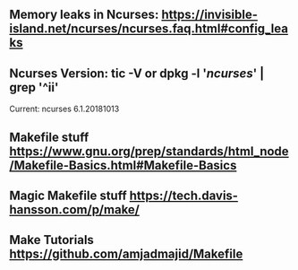 ## Memory leaks in Ncurses: https://invisible-island.net/ncurses/ncurses.faq.html#config_leaks

## Ncurses Version: tic -V or dpkg -l '*ncurses*' | grep '^ii'
Current: ncurses 6.1.20181013

## Makefile stuff https://www.gnu.org/prep/standards/html_node/Makefile-Basics.html#Makefile-Basics

## Magic Makefile stuff https://tech.davis-hansson.com/p/make/

## Make Tutorials https://github.com/amjadmajid/Makefile
